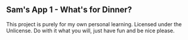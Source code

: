 ## Sam's App 1 - What's for Dinner?

This project is purely for my own personal learning. Licensed under the Unlicense. Do with it what you will, just have fun and be nice please.
